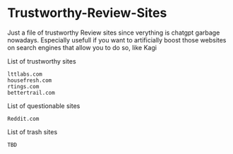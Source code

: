 # Trustworthy-Review-Sites
Just a file of trustworthy Review sites since verything is chatgpt garbage nowadays. Especially usefull if you want to artificially boost those websites on search engines that allow you to do so, like Kagi

List of trustworthy sites
```
lttlabs.com	
housefresh.com
rtings.com
bettertrail.com
```

List of questionable sites
```
Reddit.com
```



List of trash sites
```
TBD
```
